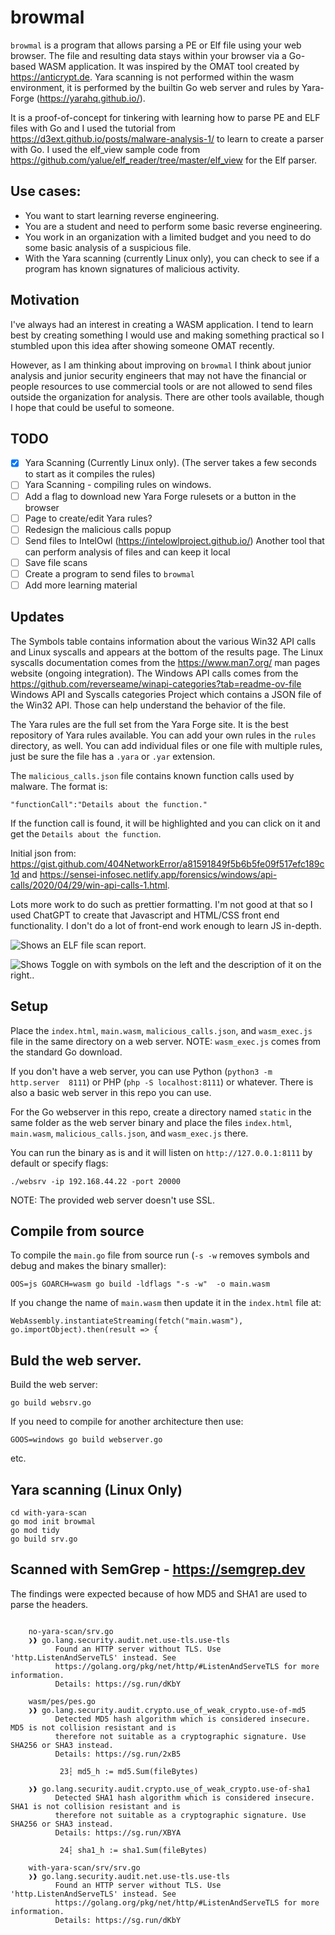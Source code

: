 # browmal

`browmal` is a program that allows parsing a PE or Elf file using your web browser. The file and resulting data stays within your browser via a Go-based WASM application. It was inspired by the OMAT tool created by https://anticrypt.de. Yara scanning is not performed within the wasm environment, it is performed by the builtin Go web server and rules by Yara-Forge (https://yarahq.github.io/).

It is a proof-of-concept for tinkering with learning how to parse PE and ELF files with Go and I used the tutorial from https://d3ext.github.io/posts/malware-analysis-1/ to learn to create a parser with Go. I used the elf_view sample code from https://github.com/yalue/elf_reader/tree/master/elf_view for the Elf parser.

## Use cases:

- You want to start learning reverse engineering.
- You are a student and need to perform some basic reverse engineering.
- You work in an organization with a limited budget and you need to do some basic analysis of a suspicious file.
- With the Yara scanning (currently Linux only), you can check to see if a program has known signatures of malicious activity.

## Motivation

I've always had an interest in creating a WASM application. I tend to learn best by creating something I would use and making something practical so I stumbled upon this idea after showing someone OMAT recently.

However, as I am thinking about improving on `browmal` I think about junior analysis and junior security engineers that may not have the financial or people resources to use commercial tools or are not allowed to send files outside the organization for analysis. There are other tools available, though I hope that could be useful to someone.

## TODO

- [X] Yara Scanning (Currently Linux only). (The server takes a few seconds to start as it compiles the rules)
- [ ] Yara Scanning - compiling rules on windows.
- [ ] Add a flag to download new Yara Forge rulesets or a button in the browser
- [ ] Page to create/edit Yara rules?
- [ ] Redesign the malicious calls popup
- [ ] Send files to IntelOwl (https://intelowlproject.github.io/) Another tool that can perform analysis of files and can keep it local
- [ ] Save file scans
- [ ] Create a program to send files to `browmal`
- [ ] Add more learning material

## Updates

The Symbols table contains information about the various Win32 API calls and Linux syscalls and appears at the bottom of the results page. The Linux syscalls documentation comes from the https://www.man7.org/ man pages website (ongoing integration). The Windows API calls comes from the https://github.com/reverseame/winapi-categories?tab=readme-ov-file Windows API and Syscalls categories Project which contains a JSON file of the Win32 API. Those can help understand the behavior of the file.

The Yara rules are the full set from the Yara Forge site. It is the best repository of Yara rules available. You can add your own rules in the `rules` directory, as well. You can add individual files or one file with multiple rules, just be sure the file has a `.yara` or `.yar` extension.

The `malicious_calls.json` file contains known function calls used by malware. The format is:

```
"functionCall":"Details about the function."
```
If the function call is found, it will be highlighted and you can click on it and get the `Details about the function`.

Initial json from: https://gist.github.com/404NetworkError/a81591849f5b6b5fe09f517efc189c1d and https://sensei-infosec.netlify.app/forensics/windows/api-calls/2020/04/29/win-api-calls-1.html.

Lots more work to do such as prettier formatting. I'm not good at that so I used ChatGPT to create that Javascript and HTML/CSS front end functionality.  I don't do a lot of front-end work enough to learn JS in-depth.

![Shows an ELF file scan report.](/assets/elf.png?raw=true "Shows an ELF file scan report.")


![Shows Toggle on with symbols on the left and the description of it on the right..](/assets/symbols.png?raw=true "Shows a Toggle on with symbols on the left and the description of it on the right.")

## Setup

Place the `index.html`, `main.wasm`, `malicious_calls.json`, and `wasm_exec.js` file in the same directory on a web server. NOTE: `wasm_exec.js` comes from the standard Go download.

If you don't have a web server, you can use Python (`python3 -m http.server  8111`) or PHP (`php -S localhost:8111`) or whatever. There is also a basic web server in this repo you can use.

For the Go webserver in this repo, create a directory named `static` in the same folder as the web server binary and place the files `index.html`, `main.wasm`, `malicious_calls.json`, and `wasm_exec.js` there.

You can run the binary as is and it will listen on `http://127.0.0.1:8111` by default or specify flags:

`./websrv -ip 192.168.44.22 -port 20000`

NOTE: The provided web server doesn't use SSL.

## Compile from source

To compile the `main.go` file from source run (`-s -w` removes symbols and debug and makes the binary smaller):

```
OOS=js GOARCH=wasm go build -ldflags "-s -w"  -o main.wasm 
```

If you change the name of `main.wasm` then update it in the `index.html` file at:

```
WebAssembly.instantiateStreaming(fetch("main.wasm"), go.importObject).then(result => {
```

## Buld the web server.

Build the web server:

```
go build websrv.go
```
If you need to compile for another architecture then use:

```
GOOS=windows go build webserver.go
```
etc.

## Yara scanning (Linux Only)
```
cd with-yara-scan
go mod init browmal
go mod tidy
go build srv.go
```
## Scanned with SemGrep - https://semgrep.dev

The findings were expected because of how MD5 and SHA1 are used to parse the headers.
```

    no-yara-scan/srv.go
    ❯❱ go.lang.security.audit.net.use-tls.use-tls
          Found an HTTP server without TLS. Use 'http.ListenAndServeTLS' instead. See
          https://golang.org/pkg/net/http/#ListenAndServeTLS for more information.   
          Details: https://sg.run/dKbY                                               
                                                                                     
    wasm/pes/pes.go
    ❯❱ go.lang.security.audit.crypto.use_of_weak_crypto.use-of-md5
          Detected MD5 hash algorithm which is considered insecure. MD5 is not collision resistant and is
          therefore not suitable as a cryptographic signature. Use SHA256 or SHA3 instead.               
          Details: https://sg.run/2xB5                                                                   
                                                                                                         
           23┆ md5_h := md5.Sum(fileBytes)
   
    ❯❱ go.lang.security.audit.crypto.use_of_weak_crypto.use-of-sha1
          Detected SHA1 hash algorithm which is considered insecure. SHA1 is not collision resistant and is
          therefore not suitable as a cryptographic signature. Use SHA256 or SHA3 instead.                 
          Details: https://sg.run/XBYA                                                                     
                                                                                                           
           24┆ sha1_h := sha1.Sum(fileBytes)
                                            
    with-yara-scan/srv/srv.go
    ❯❱ go.lang.security.audit.net.use-tls.use-tls
          Found an HTTP server without TLS. Use 'http.ListenAndServeTLS' instead. See
          https://golang.org/pkg/net/http/#ListenAndServeTLS for more information.   
          Details: https://sg.run/dKbY                                               
                                                                                     
```
